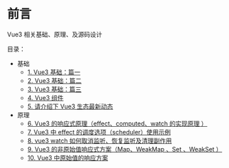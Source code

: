 
# 前言


Vue3 相关基础、原理、及源码设计

目录：
- 基础
	- [1. Vue3 基础：篇一](/post/sYrKZCZS.html)
	- [2. Vue3 基础：篇二](/post/bNuj6RWU.html)
	- [3. Vue3 基础：篇三](/post/Gs9xZ9Jt.html)
	- [4. Vue3 组件](/post/rYVJFy5a.html)
	- [5. 请介绍下  Vue3  生态最新动态](/post/LOlkeaT7.html)
- 原理
	- [6. Vue3 的响应式原理（effect、computed、watch 的实现原理 ）](/post/rMLcAXU9.html)
	- [7. Vue3 中 effect 的调度选项（scheduler）使用示例](/post/AF0KU415.html)
	- [8. vue3 watch 如何取消监听、恢复监听及清理副作用](/post/GYJGMNul.html)
	- [9. Vue3 的非原始值响应式方案（Map、WeakMap 、Set 、WeakSet ）](/post/jKi9dCol.html)
	- [10. Vue3 中原始值的响应方案](/post/rGeEUNXV.html)

